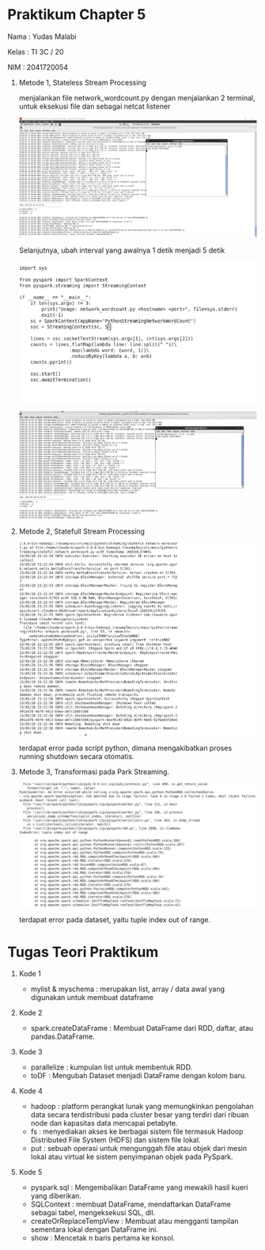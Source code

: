 # Praktikum Chapter 5

Nama : Yudas Malabi

Kelas : TI 3C / 20

NIM : 2041720054

1. Metode 1, Stateless Stream Processing

    menjalankan file network_wordcount.py dengan menjalankan 2 terminal, untuk eksekusi file dan sebagai netcat listener

    ![](img/metode_1_3.png)

    Selanjutnya, ubah interval yang awalnya 1 detik menjadi 5 detik

    ![](img/metode_1_2.png)

    ![](img/metode_1.png)

2. Metode 2, Statefull Stream Processing

    ![](img/metode_2.png)

    terdapat error pada script python, dimana mengakibatkan proses running shutdown secara otomatis.

3. Metode 3, Transformasi pada Park Streaming.

    ![](img/metode_3.png)

    terdapat error pada dataset, yaitu tuple index out of range.


# Tugas Teori Praktikum

1. Kode 1
    * mylist & myschema : merupakan list, array / data awal yang digunakan untuk membuat dataframe
2. Kode 2
    * spark.createDataFrame : Membuat DataFrame dari RDD, daftar, atau pandas.DataFrame.
3. Kode 3
    * parallelize : kumpulan list untuk membentuk RDD.
    * toDF : Mengubah Dataset menjadi DataFrame dengan kolom baru.

4. Kode 4
    * hadoop : platform perangkat lunak yang memungkinkan pengolahan data secara terdistribusi pada cluster besar yang terdiri dari ribuan node dan kapasitas data mencapai petabyte.
    * fs :  menyediakan akses ke berbagai sistem file termasuk Hadoop Distributed File System (HDFS) dan sistem file lokal.
    * put : sebuah operasi untuk mengunggah file atau objek dari mesin lokal atau virtual ke sistem penyimpanan objek pada PySpark.
5. Kode 5
    * pyspark.sql : Mengembalikan DataFrame yang mewakili hasil kueri yang diberikan.
    * SQLContext : membuat DataFrame, mendaftarkan DataFrame sebagai tabel, mengeksekusi SQL, dll.
    * createOrReplaceTempView : Membuat atau mengganti tampilan sementara lokal dengan DataFrame ini.
    * show : Mencetak n baris pertama ke konsol.